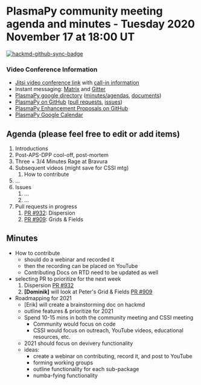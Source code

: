 # PlasmaPy community meeting agenda and minutes - Tuesday 2020 November 17 at 18:00 UT

[![hackmd-github-sync-badge](https://hackmd.io/61GxmcbVRlyTC3v4x-jjlg/badge)](https://hackmd.io/61GxmcbVRlyTC3v4x-jjlg)


### Video Conference Information
* [Jitsi video conference link](https://meet.jit.si/plasmapy) with [call-in information](https://meet.jit.si/static/dialInInfo.html?room=plasmapy) 
* Instant messaging: [Matrix](https://riot.im/app/#/room/#plasmapy:openastronomy.org) and [Gitter](https://gitter.im/PlasmaPy/Lobby)
* [PlasmaPy google directory](https://drive.google.com/drive/folders/0ByPG8nie6fTPMEIxTlZLZjdjYms?usp=sharing) ([minutes/agendas](https://drive.google.com/drive/folders/0ByPG8nie6fTPV1FQUEkzMTgtRTg?usp=sharing), [documents](https://drive.google.com/drive/folders/0ByPG8nie6fTPYzk2TEhTa1N6R0U?usp=sharing))
* [PlasmaPy on GitHub](https://github.com/PlasmaPy/plasmapy) ([pull requests](https://github.com/PlasmaPy/plasmapy/pulls), [issues](https://github.com/PlasmaPy/plasmapy/issues))
* [PlasmaPy Enhancement Proposals on GitHub](https://github.com/PlasmaPy/PlasmaPy-PLEPs)  
* [PlasmaPy Google Calendar](https://calendar.google.com/calendar?cid=bzVsb3ZkcW0zaWxsam00ZTlrMDd2cmw5bWdAZ3JvdXAuY2FsZW5kYXIuZ29vZ2xlLmNvbQ)

## Agenda (please feel free to edit or add items)

1. Introductions
2. Post-APS-DPP cool-off, post-mortem
3. Three + 3/4 Minutes Rage at Bravura
4. Subsequent videos (might save for CSSI mtg)
    1. How to contribute 
5. ...
6. Issues
    1. ...
    2. ...
7. Pull requests in progress 
    1. [PR #932](https://github.com/PlasmaPy/PlasmaPy/pull/932): Dispersion
    2. [PR #909](https://github.com/PlasmaPy/PlasmaPy/pull/909): Grids & Fields
    

## Minutes

* How to contribute
    * should do a webinar and recorded it
    * then the recording can be placed on YouTube
    * Contributing Docs on RTD need to be updated as well
* selecting PR to prioritize for the next week
    1. Dispersion [PR #932](https://github.com/PlasmaPy/PlasmaPy/pull/932)
    1. **[Dominik]** will look at Peter's Grid & Fields [PR #909](https://github.com/PlasmaPy/PlasmaPy/pull/909)
* Roadmapping for 2021
    * [Erik] will create a brainstorming doc on hackmd
    * outline features & prioritize for 2021
    * Spend 10-15 mins in both the community meeting and CSSI meeting
        * Community would focus on code
        * CSSI would focus on outreach, YouTube videos, educational resources, etc.
    * 2021 should focus on devivery functionality
    * ideas:
        * create a webinar on contributing, record it, and post to YouTube
        * forming working groups
        * outline functionality for each sub-package
        * numba-fying functionality

